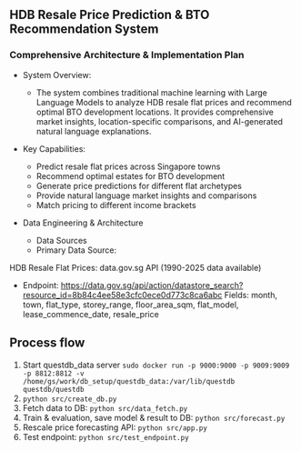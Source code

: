 ## HDB Resale Price Prediction & BTO Recommendation System

### Comprehensive Architecture & Implementation Plan

- System Overview:
    - The system combines traditional machine learning with Large Language Models to analyze HDB resale flat prices and recommend optimal BTO development locations. It provides comprehensive market insights, location-specific comparisons, and AI-generated natural language explanations.
- Key Capabilities:

    - Predict resale flat prices across Singapore towns
    - Recommend optimal estates for BTO development
    - Generate price predictions for different flat archetypes
    - Provide natural language market insights and comparisons
    - Match pricing to different income brackets

- Data Engineering & Architecture
    - Data Sources
    - Primary Data Source:

HDB Resale Flat Prices: data.gov.sg API (1990-2025 data available)

- Endpoint: https://data.gov.sg/api/action/datastore_search?resource_id=8b84c4ee58e3cfc0ece0d773c8ca6abc
Fields: month, town, flat_type, storey_range, floor_area_sqm, flat_model, lease_commence_date, resale_price

## Process flow
1. Start questdb_data server
```sudo docker run -p 9000:9000 -p 9009:9009 -p 8812:8812 -v /home/gs/work/db_setup/questdb_data:/var/lib/questdb questdb/questdb```
2. ```python src/create_db.py```
3. Fetch data to DB: ```python src/data_fetch.py```
4. Train & evaluation, save model & result to DB: ```python src/forecast.py```
5. Rescale price forecasting API: ```python src/app.py```
6. Test endpoint: ```python src/test_endpoint.py```
